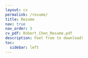 ```yaml
---
layout: cv
permalink: /resume/
title: Resume
nav: true
nav_order: 3
cv_pdf: Robert_Chen_Resume.pdf
description: Feel free to download!
toc:
  sidebar: left
---
```

